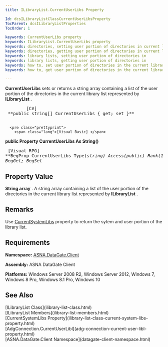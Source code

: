 ```yaml
---
title: ILibraryList.CurrentUserLibs Property

Id: dcsILibraryListClassCurrentUserLibsProperty
TocParent: dcsILibraryListProperties
TocOrder: 1

keywords: CurrentUserLibs property
keywords: ILibraryList.CurrentUserLibs property
keywords: directories, setting user portion of directories in current library list
keywords: directories, getting user portion of directories in current library list
keywords: library lists, setting user portion of directories in
keywords: library lists, getting user portion of directories in
keywords: how to, set user portion of directories in the current library list
keywords: how to, get user portion of directories in the current library list

---
```


**CurrentUserLibs** sets or returns a string array containing a list of the user portion of the directories in the current library list represented by **ILibraryList** . 
<pre class="prettyprint">
        <span class="lang">[C#]</span>
 **public string[] CurrentUserLibs { get; set }** 
      </pre>
      <pre class="prettyprint">
        <span class="lang">[Visual Basic] </span>
 **public Property CurrentUserLibs As String()** 
      </pre>
      <pre class="prettyprint">
        <span class="lang">[Visual RPG]</span>
 **BegProp CurrentUserLibs Type(*string) Access(*public) Rank(1)
   BegGet;  BegSet** 
      </pre>

## Property Value

**String array** . A string array containing a list of the user portion of the directories in the current library list represented by **ILibraryList** .
## Remarks

Use [CurrentSystemLibs](ilibrary-list-class-current-system-libs-property.html) property to return the sytem and user portion of the library list.
## Requirements

**Namespace:** [ASNA.DataGate.Client](datagate-client-namespace.html) 

**Assembly:** ASNA DataGate Client

**Platforms:** Windows Server 2008 R2, Windows Server 2012, Windows 7, Windows 8 Pro, Windows 8.1 Pro, Windows 10
## See Also

<dl />
      [ILibraryList Class](ilibrary-list-class.html)
      <br />
      [ILibraryList Members](ilibrary-list-members.html)
      <br />
      [CurrentSystemLibs 
					Property](ilibrary-list-class-current-system-libs-property.html)
      <br />
      [AdgConnection.CurrentUserLibl](adg-connection-current-user-libl-property.html)
      <br />
      [ASNA.DataGate.Client Namespace](datagate-client-namespace.html)

